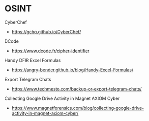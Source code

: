 # OSINT
CyberChef
- https://gchq.github.io/CyberChef/

DCode
- https://www.dcode.fr/cipher-identifier

 Handy DFIR Excel Formulas  
 - https://angry-bender.github.io/blog/Handy-Excel-Formulas/

Export Telegram Chats
- https://www.techmesto.com/backup-or-export-telegram-chats/

Collecting Google Drive Activity in Magnet AXIOM Cyber 
- https://www.magnetforensics.com/blog/collecting-google-drive-activity-in-magnet-axiom-cyber/

